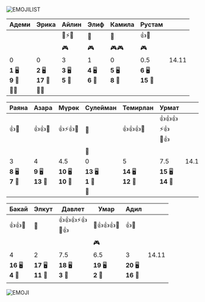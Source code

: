 
![EMOJILIST](EMOJILIST)

| Адеми                 | Эрика                  | Айлин                 | Элиф                  | Камила                | Рустам                 |       |
| --------------------- | ---------------------- | --------------------- | --------------------- | --------------------- | ---------------------- | ----- |
|                       |                        | 🧐⚡🏅️                | 🏅️                   | 🏅️                   | 👍🏅️                  |       |
|                       |                        | 🎮                    | 🎮                    | 🎮🎮                  | 🎮                     |       |
| $0$                   | $0$                    | $3$                   | $1$                   | $0$                   | $0.5$                  | 14.11 |
| **1** 🖥️<br>**9** 🏫 | **2** 🖥️<br>**17** 🏫 | **3** 🖥️<br>**5** 🏫 | **4** 🖥️<br>**6** 🏫 | **5** 🖥️<br>**8** 🏫 | **6** 🖥️<br>**15** 🏫 |       |
| 👻👻                  | 👻👻                   |                       |                       |                       |                        |       |

| Раяна                 | Азара                  | Мүрөк                   | Сулейман               | Темирлан                | Урмат                   |       |
| --------------------- | ---------------------- | ----------------------- | ---------------------- | ----------------------- | ----------------------- | ----- |
| 👍🏅️                 | 👍👍🏅️                | 👍⚡👍🏅️                | 🏅️                    | 👍👍👍🏅️               | 👍👍👍⚡👍<br>🏅️👍      |       |
|                       |                        |                         | 👺                     |                         |                         |       |
| $3$                   | $4$                    | $4.5$                   | $0$                    | $5$                     | $7.5$                   | 14.11 |
| **8** 🖥️<br>**7** 🏫 | **9** 🖥️<br>**13** 🏫 | **10** 🖥️<br>**10** 🏫 | **13** 🖥️<br>**1** 🏫 | **14** 🖥️<br>**12** 🏫 | **15** 🖥️<br>**14** 🏫 |       |
|                       |                        |                         | 👻                     |                         |                         |       |

| Бакай                  | Элкут                   | Давлет                 | Умар                   | Адил                    |       |
| ---------------------- | ----------------------- | ---------------------- | ---------------------- | ----------------------- | ----- |
| 👍👍🏅️                | 🏅️                     | 👍👍👍⚡👍<br>🏅️👍     | 🧐👍👍👍🏅️            | 👍🏅️                   |       |
|                        |                         |                        | 🎮                     |                         |       |
| $4$                    | $2$                     | $7.5$                  | $6.5$                  | $3$                     | 14.11 |
| **16** 🖥️<br>**4** 🏫 | **17** 🖥️<br>**11** 🏫 | **18** 🖥️<br>**3** 🏫 | **19** 🖥️<br>**2** 🏫 | **20** 🖥️<br>**16** 🏫 |       |
|                        |                         |                        |                        |                         |       |

![EMOJI](EMOJI)
